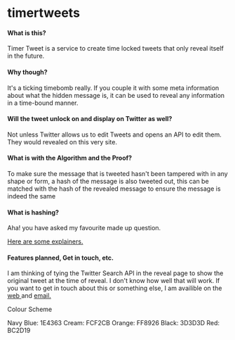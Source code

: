 # timertweets

<h4>What is this?</h4>
<p>Timer Tweet is a service to create time locked tweets that only reveal itself in the future.</p>
<h4>Why though?</h4>
<p>It's a ticking timebomb really. If you couple it with some meta information about what the hidden message is, it can be used to reveal any information in a time-bound manner.</p>
<h4>Will the tweet unlock on and display on Twitter as well?</h4>
<p>Not unless Twitter allows us to edit Tweets and opens an API to edit them. They would revealed on this very site.</p>
<h4>What is with the Algorithm and the Proof?</h4>
<p>To make sure the message that is tweeted hasn't been tampered with in any shape or form, a hash of the message is also tweeted out, this can be matched with the hash of the revealed message to ensure the message is indeed the same </p>
<h4>What is hashing?</h4>
<p>Aha! you have asked my favourite made up question.</p>
<p><a href="https://blockgeeks.com/guides/what-is-hashing/">Here </a> <a href="https://www.cs.cmu.edu/~adamchik/15-121/lectures/Hashing/hashing.html">are </a><a href="https://www.youtube.com/watch?v=DMtFhACPnTY">some </a>  <a href="https://www.youtube.com/watch?v=b4b8ktEV4Bg">explainers.</a></p>
<h4>Features planned, Get in touch, etc.</h4>
<p>I am thinking of tying the Twitter Search API in the reveal page to show the original tweet at the time of reveal. I don't know how well that will work. If you want to get in touch about this or something else, I am availible on the <a href="https://raghav.cc/hello/">web </a> and <a href="mailto:hello@raghav.cc">email.</a></p>


Colour Scheme

Navy Blue: 1E4363
Cream: FCF2CB
Orange: FF8926
Black: 3D3D3D
Red: BC2D19